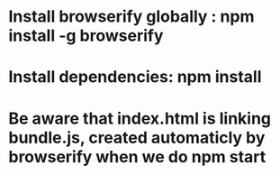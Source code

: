 # Install browserify globally : npm install -g browserify

# Install dependencies: npm install

# Be aware that index.html is linking bundle.js, created automaticly by browserify when we do npm start
